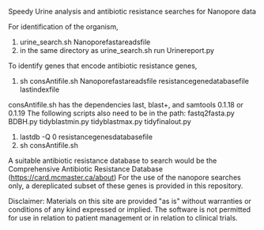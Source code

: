 Speedy Urine analysis and antibiotic resistance searches for Nanopore data

For identification of the organism, 

1. urine_search.sh Nanoporefastareadsfile
2. in the same directory as urine_search.sh run Urinereport.py

To identify genes that encode antibiotic resistance genes,

1. sh consAntifile.sh Nanoporefastareadsfile resistancegenedatabasefile lastindexfile

consAntifile.sh has the dependencies last, blast+, and samtools 0.1.18 or 0.1.19
The following scripts also need to be in the path:
fastq2fasta.py
BDBH.py
tidyblastmin.py
tidyblastmax.py
tidyfinalout.py

1. lastdb -Q 0 resistancegenesdatabasefile
2. sh consAntifile.sh 

A suitable antibiotic resistance database to search would be the Comprehensive Antibiotic Resistance Database
(https://card.mcmaster.ca/about)
For the use of the nanopore searches only, a dereplicated subset of these genes is provided in this repository.

Disclaimer:
Materials on this site are provided "as is" without warranties or conditions of any kind expressed or implied.
The software is not permitted for use in relation to patient management or in relation to clinical trials.

